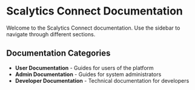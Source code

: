 # Scalytics Connect Documentation

Welcome to the Scalytics Connect documentation. Use the sidebar to navigate through different sections.

## Documentation Categories

- **User Documentation** - Guides for users of the platform
- **Admin Documentation** - Guides for system administrators
- **Developer Documentation** - Technical documentation for developers
